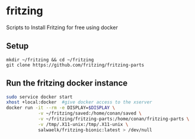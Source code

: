 # fritzing
Scripts to Install Fritzing for free using docker

## Setup 
```
mkdir ~/fritzing && cd ~/fritzing
git clone https://github.com/fritzing/fritzing-parts
```


## Run the fritzing docker instance
```bash
sudo service docker start
xhost +local:docker  #give docker access to the xserver
docker run -it --rm -e DISPLAY=$DISPLAY \
            -v ~/fritzing/saved:/home/conan/saved \
            -v ~/fritzing/fritzing-parts:/home/conan/fritzing-parts \
            -v /tmp/.X11-unix:/tmp/.X11-unix \
            salwaelk/fritzing-bionic:latest > /dev/null
```
